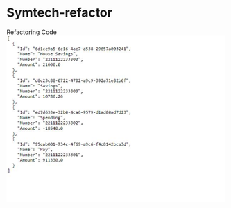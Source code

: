 # Symtech-refactor
 Refactoring Code
 ![Image](https://github.com/mosesnova/Symtech-refactor/blob/main/account.JPG)
